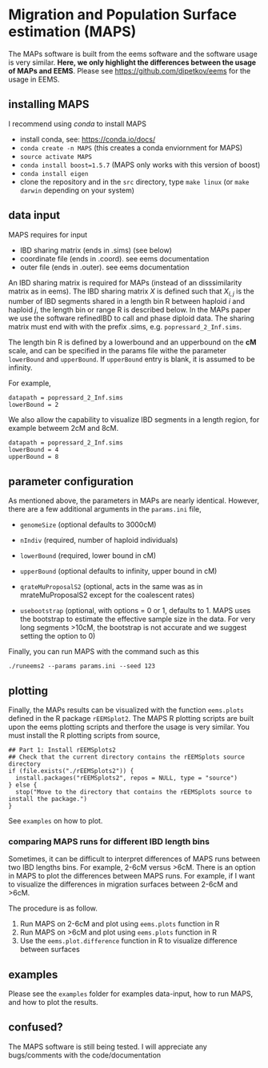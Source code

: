 Migration and Population Surface estimation (MAPS)
=====================================

The MAPs software is built from the eems software and the software usage is very similar. **Here, we only highlight the differences between the usage of MAPs and EEMS**. Please see https://github.com/dipetkov/eems for the usage in EEMS.

## installing MAPS

I recommend using *conda* to install MAPS

*  install conda, see: https://conda.io/docs/
* ```conda create -n MAPS``` (this creates a conda enviornment for MAPS)
* ```source activate MAPS```
* ```conda install boost=1.5.7``` (MAPS only works with this version of boost)
* ```conda install eigen```
* clone the repository and in the ```src``` directory, type ```make linux``` (or ```make darwin``` depending on your system)


## data input

MAPS requires for input

* IBD sharing matrix (ends in .sims) (see below)
* coordinate file (ends in .coord). see eems documentation
* outer file (ends in .outer). see eems documentation

An IBD sharing matrix is required for MAPs (instead of an disssimilarity matrix as in eems). The IBD sharing matrix ${X}$ is defined such that $X_{i,j}$ is the number of IBD segments shared in a length bin R between haploid $i$ and haploid $j$, the length bin or range R is described below. In the MAPs paper we use the software refinedIBD to call and phase diploid data. The sharing matrix must end with with the prefix .sims, e.g. `popressard_2_Inf.sims`. 

The length bin R is defined by a lowerbound and an upperbound on the **cM** scale, and can be specified in the params file withe the parameter `lowerBound` and `upperBound`. If `upperBound` entry is blank, it is assumed to be infinity. 

For example,
```
datapath = popressard_2_Inf.sims
lowerBound = 2
```

We also allow the capability to visualize IBD segments in a length region, for example betweem 2cM and 8cM.
```
datapath = popressard_2_Inf.sims
lowerBound = 4
upperBound = 8
```
## parameter configuration

As mentioned above, the parameters in MAPs are nearly identical. However, there are a few additional arguments in the `params.ini` file, 

* `genomeSize` (optional defaults to 3000cM)

* `nIndiv` (required, number of haploid individuals)

* `lowerBound` (required, lower bound in cM)

* `upperBound` (optional defaults to infinity, upper bound in cM)

* `qrateMuProposalS2` (optional, acts in the same was as in mrateMuProposalS2 except for the coalescent rates)

* `usebootstrap` (optional, with options = 0 or 1, defaults to 1. MAPS uses the bootstrap to estimate the effective sample size in the data. For very long segments >10cM, the bootstrap is not accurate and we suggest setting the option to 0)


Finally, you can run MAPS with the command such as this

```
./runeems2 --params params.ini --seed 123
```

## plotting

Finally, the MAPs results can be visualized with the function `eems.plots` defined in the R package `rEEMSplot2`. The MAPS R plotting scripts are built upon the eems plotting scripts and therfore the usage is very similar. You must install the R plotting scripts from source, 

```
## Part 1: Install rEEMSplots2
## Check that the current directory contains the rEEMSplots source directory
if (file.exists("./rEEMSplots2")) {
  install.packages("rEEMSplots2", repos = NULL, type = "source")
} else {
  stop("Move to the directory that contains the rEEMSplots source to install the package.")
}
```

See `examples` on how to plot.

### comparing MAPS runs for different IBD length bins

Sometimes, it can be difficult to interpret differences of MAPS runs between two IBD lengths bins. For example, 2-6cM versus >6cM. There is an option in MAPS to plot the differences between MAPS runs. For example, if I want to visualize the differences in migration surfaces between 2-6cM and >6cM.

The procedure is as follow.

1. Run MAPS on 2-6cM and plot using `eems.plots` function in R
2. Run MAPS on >6cM and plot using `eems.plots` function in R
3. Use the `eems.plot.difference` function in R to visualize difference between surfaces


## examples

Please see the `examples` folder for examples data-input, how to run MAPS, and how to plot the results.

## confused?

The MAPS software is still being tested. I will appreciate any bugs/comments with the code/documentation
